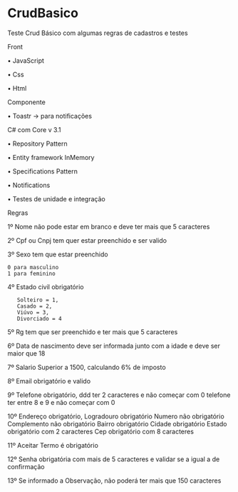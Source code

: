 # CrudBasico
Teste Crud Básico com algumas regras de cadastros e testes

Front 

  •	JavaScript
  
  •	Css
  
  •	Html
  
Componente

  •	Toastr -> para notificações






C# com Core v 3.1

  •	Repository Pattern
  
  •	Entity framework InMemory
  
  •	Specifications Pattern
  
  •	Notifications
  
  •	Testes de unidade e integração
  
  
  
  

Regras



1º Nome não pode estar em branco e deve ter mais que 5 caracteres

2º Cpf ou Cnpj tem quer estar preenchido e ser valido

3º Sexo tem que estar preenchido 

	0 para masculino 
	1 para feminino

4º Estado civil obrigatório 

       Solteiro = 1,
       Casado = 2,
       Viúvo = 3,
       Divorciado = 4

5º Rg tem que ser preenchido e ter mais que 5 caracteres

6º Data de nascimento deve ser informada junto com a idade e deve ser maior que 18

7º Salario Superior a 1500, calculando 6% de imposto

8º Email obrigatório e valido

9º Telefone obrigatório, 
	ddd ter 2 caracteres e não começar com 0 
	telefone ter entre 8 e 9 e não começar com 0

10º Endereço obrigatório, 
	Logradouro obrigatório
	Numero não obrigatório
	Complemento não obrigatório
	Bairro obrigatório
	Cidade obrigatório
	Estado obrigatório com 2 caracteres
	Cep obrigatório com 8 caracteres

11º Aceitar Termo é obrigatório

12º Senha obrigatória com mais de 5 caracteres e validar se a igual a de confirmação

13º Se informado a Observação,  não poderá ter mais que 150 caracteres

